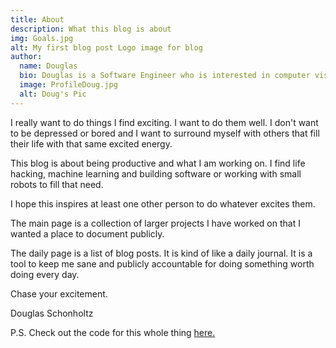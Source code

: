 ```yaml
---
title: About
description: What this blog is about
img: Goals.jpg
alt: My first blog post Logo image for blog
author:
  name: Douglas
  bio: Douglas is a Software Engineer who is interested in computer vision and our quest for strong AI. He also is constantly looking for ways to push the envelope of his personal mental and physical fitness.
  image: ProfileDoug.jpg
  alt: Doug's Pic
---
```


I really want to do things I find exciting. I want to do them well. I don't want to be depressed or bored and I want to surround myself with others that fill their life with that same excited energy.

This blog is about being productive and what I am working on. I find life hacking, machine learning and building software or working with small robots to fill that need.

I hope this inspires at least one other person to do whatever excites them.

The main page is a collection of larger projects I have worked on that I wanted a place to document publicly.

The daily page is a list of blog posts. It is kind of like a daily journal. It is a tool to keep me sane and publicly accountable for doing something worth doing every day.

Chase your excitement.

Douglas Schonholtz

P.S. Check out the code for this whole thing [here.](https://github.com/dschonholtz/NuxtPersonalWebsite/)
